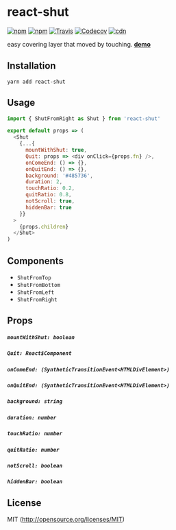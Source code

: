 # react-shut

[![npm](https://img.shields.io/npm/v/react-shut.svg?style=flat-square)](https://www.npmjs.com/package/react-shut)
[![npm](https://img.shields.io/npm/dm/react-shut.svg?style=flat-square)](https://www.npmjs.com/package/react-shut)
[![Travis](https://img.shields.io/travis/kthjm/react-shut.svg?style=flat-square)](https://travis-ci.org/kthjm/react-shut)
[![Codecov](https://img.shields.io/codecov/c/github/kthjm/react-shut.svg?style=flat-square)](https://codecov.io/gh/kthjm/react-shut)
[![cdn](https://img.shields.io/badge/jsdelivr-latest-e84d3c.svg?style=flat-square)](https://cdn.jsdelivr.net/npm/react-shut/dist/react-shut.min.js)

easy covering layer that moved by touching.
[**demo**](https://react-shut.netlify.com/)

## Installation

```shell
yarn add react-shut
```

## Usage

```js
import { ShutFromRight as Shut } from 'react-shut'

export default props => (
  <Shut
    {...{
      mountWithShut: true,
      Quit: props => <div onClick={props.fn} />,
      onComeEnd: () => {},
      onQuitEnd: () => {},
      background: '#485736',
      duration: 2,
      touchRatio: 0.2,
      quitRatio: 0.8,
      notScroll: true,
      hiddenBar: true
    }}
  >
    {props.children}
  </Shut>
)
```

## Components

* `ShutFromTop`
* `ShutFromBottom`
* `ShutFromLeft`
* `ShutFromRight`

## Props

##### `mountWithShut: boolean`

##### `Quit: React$Component`

##### `onComeEnd: (SyntheticTransitionEvent<HTMLDivElement>)`

##### `onQuitEnd: (SyntheticTransitionEvent<HTMLDivElement>)`

##### `background: string`

##### `duration: number`

##### `touchRatio: number`

##### `quitRatio: number`

##### `notScroll: boolean`

##### `hiddenBar: boolean`

## License

MIT (http://opensource.org/licenses/MIT)
